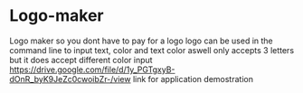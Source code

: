 # Logo-maker
Logo maker so you dont have to pay for a logo
logo can be used in the command line to input text, color and text color aswell 
only accepts 3 letters but it does accept different color input
https://drive.google.com/file/d/1y_PGTgxyB-dOnR_byK9JeZc0cwoibZr-/view
link for application demostration
